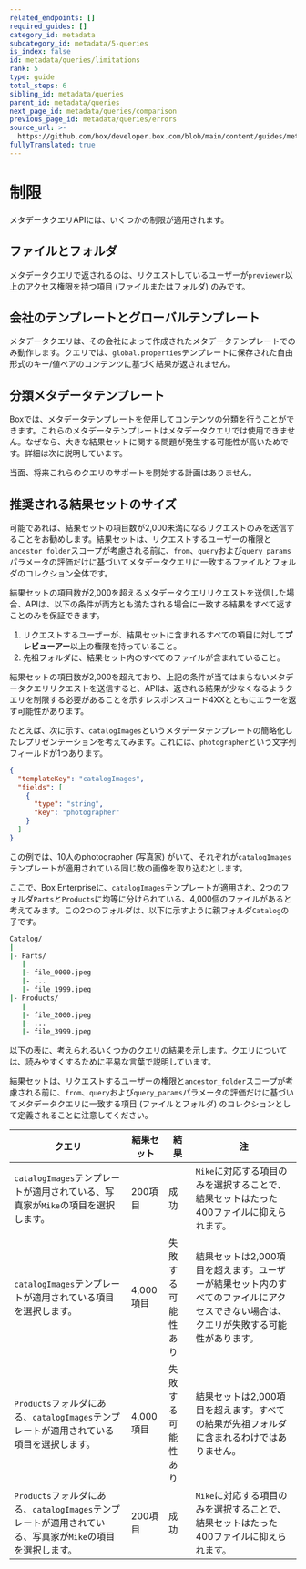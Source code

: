 ```yaml
---
related_endpoints: []
required_guides: []
category_id: metadata
subcategory_id: metadata/5-queries
is_index: false
id: metadata/queries/limitations
rank: 5
type: guide
total_steps: 6
sibling_id: metadata/queries
parent_id: metadata/queries
next_page_id: metadata/queries/comparison
previous_page_id: metadata/queries/errors
source_url: >-
  https://github.com/box/developer.box.com/blob/main/content/guides/metadata/5-queries/5-limitations.md
fullyTranslated: true
---
```

# 制限

メタデータクエリAPIには、いくつかの制限が適用されます。

## ファイルとフォルダ

​メタデータクエリで返されるのは、リクエストしているユーザーが`previewer`以上のアクセス権限を持つ項目 (ファイルまたはフォルダ) のみです。

## 会社のテンプレートとグローバルテンプレート

メタデータクエリは、その会社によって作成されたメタデータテンプレートでのみ動作します。クエリでは、`​global.properties`テンプレートに保存された自由形式のキー/値ペアのコンテンツに基づく結果が返されません。

## 分類メタデータテンプレート

Boxでは、メタデータテンプレートを使用してコンテンツの分類を行うことができます。これらのメタデータテンプレートはメタデータクエリでは使用できません。なぜなら、大きな結果セットに関する問題が発生する可能性が高いためです。詳細は次に説明しています。

当面、将来これらのクエリのサポートを開始する計画はありません。

## 推奨される結果セットのサイズ

可能であれば、結果セットの項目数が2,000未満になるリクエストのみを送信することをお勧めします。結果セットは、リクエストするユーザーの権限と`​ancestor_folder​`スコープが考慮される前に、`​from​`、`​query​`および`​query_params​`パラメータの評価だけに基づいてメタデータクエリに一致するファイルとフォルダのコレクション全体です。

結果セットの項目数が2,000を超えるメタデータクエリリクエストを送信した場合、APIは、以下の条件が両方とも満たされる場合に一致する結果をすべて返すことのみを保証できます。

1. リクエストするユーザーが、結果セットに含まれるすべての項目に対して**プレビューアー**以上の権限を持っていること。
2. 先祖フォルダに、結果セット内のすべてのファイルが含まれていること。

結果セットの項目数が2,000を超えており、上記の条件が当てはまらないメタデータクエリリクエストを送信すると、APIは、返される結果が少なくなるようクエリを制限する必要があることを示すレスポンスコード4XXとともにエラーを返す可能性があります。

たとえば、次に示す、`catalogImages​`というメタデータテンプレートの簡略化したレプリゼンテーションを考えてみます。これには、`​photographer`という文字列フィールドが1つあります。

```json
{
  "templateKey": "catalogImages",
  "fields": [
    {
      "type": "string",
      "key": "photographer"
    }
  ]
}

```

この例では、10人のphotographer (写真家) がいて、それぞれが`catalogImages​`テンプレートが適用されている同じ数の画像を取り込むとします。

ここで、Box Enterpriseに、`catalogImages`テンプレートが適用され、2つのフォルダ`Parts​`と`Products`に均等に分けられている、4,000個のファイルがあると考えてみます。この2つのフォルダは、以下に示すように親フォルダ`​Catalog​`の子です。

```sh
Catalog/
|
|- Parts/
   |
   |- file_0000.jpeg
   |- ...
   |- file_1999.jpeg
|- Products/
   |
   |- file_2000.jpeg
   |- ...
   |- file_3999.jpeg

```

以下の表に、考えられるいくつかのクエリの結果を示します。クエリについては、読みやすくするために平易な言葉で説明しています。

結果セットは、リクエストするユーザーの権限と`​ancestor_folder​`スコープが考慮される前に、`​from​`、`​query​`および`​query_params`パラメータの評価だけに基づいてメタデータクエリに一致する項目 (ファイルとフォルダ) のコレクションとして定義されることに注意してください。

<!-- markdownlint-disable line-length -->

| クエリ                                                                  | 結果セット   | 結果        | 注                                                                     |
| -------------------------------------------------------------------- | ------- | --------- | --------------------------------------------------------------------- |
| `catalogImages`テンプレートが適用されている、写真家が`Mike`の項目を選択します。                   | 200項目   | 成功        | `Mike`に対応する項目のみを選択することで、結果セットはたった400ファイルに抑えられます。                      |
| `catalogImages`テンプレートが適用されている項目を選択します。                               | 4,000項目 | 失敗する可能性あり | 結果セットは2,000項目を超えます。ユーザーが結果セット内のすべてのファイルにアクセスできない場合は、クエリが失敗する可能性があります。 |
| `Products​`フォルダにある、`catalogImages`テンプレートが適用されている項目を選択します。            | 4,000項目 | 失敗する可能性あり | 結果セットは2,000項目を超えます。すべての結果が先祖フォルダに含まれるわけではありません。                       |
| `Products`フォルダにある、`catalogImages`テンプレートが適用されている、写真家が`Mike`の項目を選択します。 | 200項目   | 成功        | `Mike`に対応する項目のみを選択することで、結果セットはたった400ファイルに抑えられます。                      |

<!-- markdownlint-enable line-length -->
